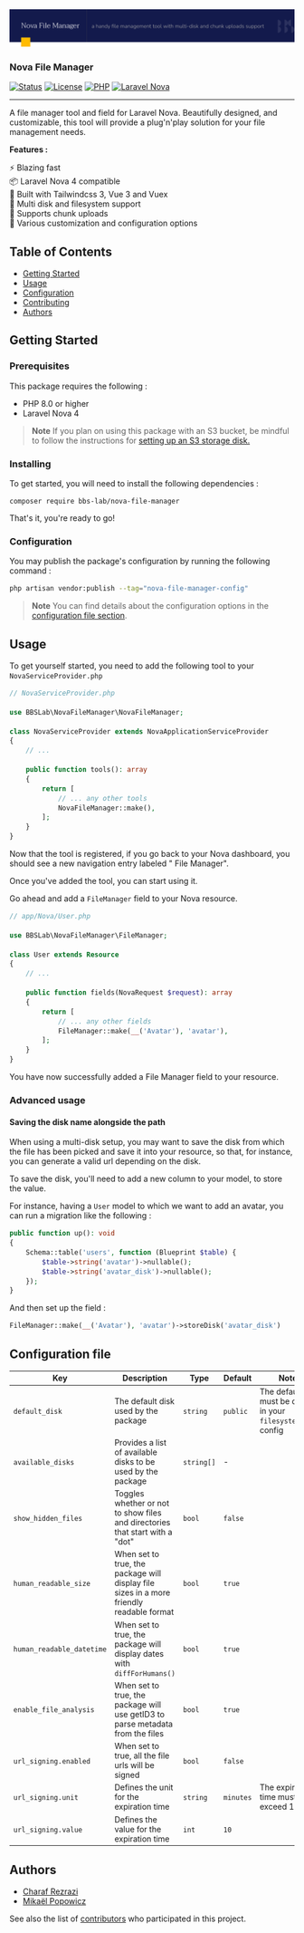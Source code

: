 <img src="./docs/banner.png"/>
<h3 align="left">Nova File Manager</h3>

<div align="left">

[![Status](https://img.shields.io/badge/status-active-success.svg)]()
[![License](https://img.shields.io/badge/license-MIT-blue.svg)](/LICENSE)
[![PHP](https://img.shields.io/badge/PHP-8-blue.svg)]()
[![Laravel Nova](https://img.shields.io/badge/laravel%2Fnova-4-cyan.svg)]()


</div>

---

<p>
A file manager tool and field for Laravel Nova. Beautifully designed, and customizable, this tool will provide a plug'n'play solution for your file management needs.

**Features :**

⚡️ Blazing fast  
📦️ Laravel Nova 4 compatible  
💅 Built with Tailwindcss 3, Vue 3 and Vuex  
💽 Multi disk and filesystem support  
🧩 Supports chunk uploads  
🔧 Various customization and configuration options
</p>

## Table of Contents

- [Getting Started](#getting_started)
- [Usage](#usage)
- [Configuration](#configuration-file)
- [Contributing](../CONTRIBUTING.md)
- [Authors](#authors)

## Getting Started <a name = "getting_started"></a>

### Prerequisites

This package requires the following :

- PHP 8.0 or higher
- Laravel Nova 4

> **Note** If you plan on using this package with an S3 bucket, be mindful to follow the instructions
for <a href="https://laravel.com/docs/9.x/filesystem#s3-driver-configuration">setting up an S3 storage disk. </a>

### Installing

To get started, you will need to install the following dependencies :

```
composer require bbs-lab/nova-file-manager
```

That's it, you're ready to go!

### Configuration

You may publish the package's configuration by running the following command :

```bash
php artisan vendor:publish --tag="nova-file-manager-config"
```

> **Note** You can find details about the configuration options in the [configuration file section](#configuration-file).

## Usage <a name="usage"></a>

To get yourself started, you need to add the following tool to your `NovaServiceProvider.php`

```php
// NovaServiceProvider.php

use BBSLab\NovaFileManager\NovaFileManager;

class NovaServiceProvider extends NovaApplicationServiceProvider
{
    // ...
    
    public function tools(): array 
    {
        return [
            // ... any other tools
            NovaFileManager::make(),
        ];
    }
}
```

Now that the tool is registered, if you go back to your Nova dashboard, you should see a new navigation entry labeled "
File Manager".

Once you've added the tool, you can start using it.

Go ahead and add a `FileManager` field to your Nova resource.

```php
// app/Nova/User.php

use BBSLab\NovaFileManager\FileManager;

class User extends Resource
{
    // ...
    
    public function fields(NovaRequest $request): array 
    {
        return [
            // ... any other fields
            FileManager::make(__('Avatar'), 'avatar'),
        ];
    }
}
```

You have now successfully added a File Manager field to your resource.

### Advanced usage

#### Saving the disk name alongside the path

When using a multi-disk setup, you may want to save the disk from which the file has been picked and save it into your
resource, so that, for instance, you can generate a valid url depending on the disk.

To save the disk, you'll need to add a new column to your model, to store the value.

For instance, having a `User` model to which we want to add an avatar, you can run a migration like the following :

```php
public function up(): void
{
    Schema::table('users', function (Blueprint $table) {
        $table->string('avatar')->nullable();
        $table->string('avatar_disk')->nullable();
    });
}
```

And then set up the field :

```php
FileManager::make(__('Avatar'), 'avatar')->storeDisk('avatar_disk')
```

## Configuration file <a name = "configuration-file"></a>

| Key                       | Description                                                                              | Type       | Default   | Notes                                                             |
|---------------------------|------------------------------------------------------------------------------------------|------------|-----------|-------------------------------------------------------------------|
| `default_disk`            | The default disk used by the package                                                     | `string`   | `public`  | The default disk must be defined in your `filesystems.php` config |
| `available_disks`         | Provides a list of available disks to be used by the package                             | `string[]` | -         |                                                                   |
| `show_hidden_files`       | Toggles whether or not to show files and directories that start with a "dot"             | `bool`     | `false`   |                                                                   |
| `human_readable_size`     | When set to true, the package will display file sizes in a more friendly readable format | `bool`     | `true`    |                                                                   |
| `human_readable_datetime` | When set to true, the package will display dates with `diffForHumans()`                  | `bool`     | `true`    |                                                                   |
| `enable_file_analysis`    | When set to true, the package will use getID3 to parse metadata from the files           | `bool`     | `true`    |                                                                   |
| `url_signing.enabled`     | When set to true, all the file urls will be signed                                       | `bool`     | `false`   |                                                                   |
| `url_signing.unit`        | Defines the unit for the expiration time                                                 | `string`   | `minutes` | The expiration time must not exceed 1 week                        |
| `url_signing.value`       | Defines the value for the expiration time                                                | `int`      | `10`      |                                                                   |

## Authors <a name = "authors"></a>

- [Charaf Rezrazi](https://github.com/crezra)
- [Mikaël Popowicz](https://github.com/mikaelpopowicz)

See also the list of [contributors](https://github.com/bbs-lab/nova-file-manager/contributors) who
participated in this project.

